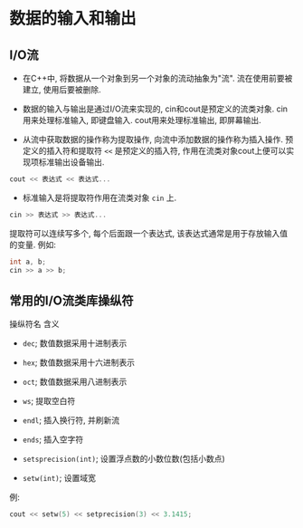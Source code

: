 # 数据的输入和输出

## I/O流

+ 在C++中, 将数据从一个对象到另一个对象的流动抽象为"流".
流在使用前要被建立, 使用后要被删除.

+ 数据的输入与输出是通过I/O流来实现的, cin和cout是预定义的流类对象.
cin用来处理标准输入, 即键盘输入. cout用来处理标准输出, 即屏幕输出.

+ 从流中获取数据的操作称为提取操作, 向流中添加数据的操作称为插入操作.
预定义的插入符和提取符
`<<` 是预定义的插入符, 作用在流类对象cout上便可以实现项标准输出设备输出.

```cpp
cout << 表达式 << 表达式...
```

+ 标准输入是将提取符作用在流类对象 `cin` 上.

```cpp
cin >> 表达式 >> 表达式...
```

提取符可以连续写多个, 每个后面跟一个表达式, 该表达式通常是用于存放输入值的变量. 例如:

```cpp
int a, b;
cin >> a >> b;
```

## 常用的I/O流类库操纵符

操纵符名 含义

+ `dec`; 数值数据采用十进制表示
+ `hex`; 数值数据采用十六进制表示
+ `oct`; 数值数据采用八进制表示
+ `ws`; 提取空白符
+ `endl`; 插入换行符, 并刷新流
+ `ends`; 插入空字符

+ `setsprecision(int)`; 设置浮点数的小数位数(包括小数点)
+ `setw(int)`; 设置域宽

例:

```cpp
cout << setw(5) << setprecision(3) << 3.1415;
```
